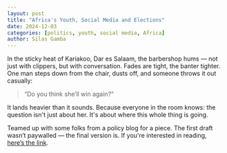 ```yaml
---
layout: post
title: "Africa's Youth, Social Media and Elections"
date: 2024-12-03
categories: [politics, youth, social media, Africa]
author: Silas Gamba
---
```


In the sticky heat of Kariakoo, Dar es Salaam, the barbershop hums — not just with clippers, but with conversation. Fades are tight, the banter tighter. One man steps down from the chair, dusts off, and someone throws it out casually:

> “Do you think she’ll win again?”

It lands heavier than it sounds. Because everyone in the room knows: the question isn't just about her. It's about where this whole thing is going.


Teamed up with some folks from a policy blog for a piece. The first draft wasn’t paywalled — the final version is. If you're interested in reading, [here’s the link](https://github.com/theupshift/theupshift.github.io/blob/master/files/youth%2C%20so-me%20and%20elections.pdf).

